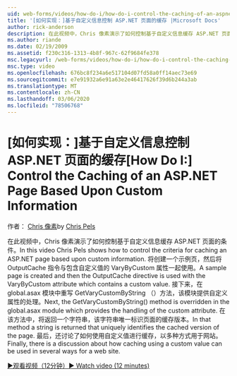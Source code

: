 ```yaml
---
uid: web-forms/videos/how-do-i/how-do-i-control-the-caching-of-an-aspnet-page-based-upon-custom-information
title: '[如何实现：]基于自定义信息控制 ASP.NET 页面的缓存 |Microsoft Docs'
author: rick-anderson
description: 在此视频中，Chris 像素演示了如何控制基于自定义信息缓存 ASP.NET 页面的条件。 将创建一个示例页，然后创建
ms.author: riande
ms.date: 02/19/2009
ms.assetid: f230c316-1313-4b8f-967c-62f9684fe378
msc.legacyurl: /web-forms/videos/how-do-i/how-do-i-control-the-caching-of-an-aspnet-page-based-upon-custom-information
msc.type: video
ms.openlocfilehash: 676bc8f234a6e517104d07fd58a0ff14aec73e69
ms.sourcegitcommit: e7e91932a6e91a63e2e46417626f39d6b244a3ab
ms.translationtype: MT
ms.contentlocale: zh-CN
ms.lasthandoff: 03/06/2020
ms.locfileid: "78506768"
---
```

# <a name="how-do-i-control-the-caching-of-an-aspnet-page-based-upon-custom-information"></a><span data-ttu-id="a9d22-104">[如何实现：]基于自定义信息控制 ASP.NET 页面的缓存</span><span class="sxs-lookup"><span data-stu-id="a9d22-104">[How Do I:] Control the Caching of an ASP.NET Page Based Upon Custom Information</span></span>

<span data-ttu-id="a9d22-105">作者： [Chris 像素](https://twitter.com/chrispels)</span><span class="sxs-lookup"><span data-stu-id="a9d22-105">by [Chris Pels](https://twitter.com/chrispels)</span></span>

<span data-ttu-id="a9d22-106">在此视频中，Chris 像素演示了如何控制基于自定义信息缓存 ASP.NET 页面的条件。</span><span class="sxs-lookup"><span data-stu-id="a9d22-106">In this video Chris Pels shows how to control the criteria for caching an ASP.NET page based upon custom information.</span></span> <span data-ttu-id="a9d22-107">将创建一个示例页，然后将 OutputCache 指令与包含自定义值的 VaryByCustom 属性一起使用。</span><span class="sxs-lookup"><span data-stu-id="a9d22-107">A sample page is created and then the OutputCache directive is used with the VaryByCustom attribute which contains a custom value.</span></span> <span data-ttu-id="a9d22-108">接下来，在 global.asax 模块中重写 GetVaryCustomByString （）方法，该模块提供自定义属性的处理。</span><span class="sxs-lookup"><span data-stu-id="a9d22-108">Next, the GetVaryCustomByString() method is overridden in the global.asax module which provides the handling of the custom attribute.</span></span> <span data-ttu-id="a9d22-109">在该方法中，将返回一个字符串，该字符串唯一标识页面的缓存版本。</span><span class="sxs-lookup"><span data-stu-id="a9d22-109">In that method a string is returned that uniquely identifies the cached version of the page.</span></span> <span data-ttu-id="a9d22-110">最后，还讨论了如何使用自定义值进行缓存，以多种方式用于网站。</span><span class="sxs-lookup"><span data-stu-id="a9d22-110">Finally, there is a discussion about how caching using a custom value can be used in several ways for a web site.</span></span>

[<span data-ttu-id="a9d22-111">&#9654;观看视频（12分钟）</span><span class="sxs-lookup"><span data-stu-id="a9d22-111">&#9654; Watch video (12 minutes)</span></span>](https://channel9.msdn.com/Blogs/ASP-NET-Site-Videos/how-do-i-control-the-caching-of-an-aspnet-page-based-upon-custom-information)
